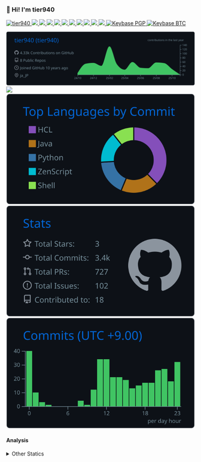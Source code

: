 ### 👋 Hi! I'm tier940

<p align="left"> 
  <a href="https://github.com/tier940/tier940/">
    <img src="https://komarev.com/ghpvc/?username=tier940" alt="tier940" />
  </a>
  <a href="http://twitter.com/tier940">
    <img height="20" src="https://img.shields.io/twitter/follow/tier940?label=Twitter&logo=twitter&style=flat" />
  </a>
  <a href="https://github.com/tier940">
    <img height="20" src="https://img.shields.io/github/followers/tier940?label=follow&logo=github&style=flat" />
  </a>
  <a href="https://www.reddit.com/user/tier940">
    <img height="20" src="https://img.shields.io/reddit/user-karma/combined/tier940?label=Reddit&logo=reddit&style=flat" />
  </a>
  <a href="https://stackoverflow.com/users/17317833/tier940">
    <img height="20" src="https://img.shields.io/stackexchange/stackoverflow/r/17317833?label=StackOverflow&logo=stack-overflow&style=flat" />
  </a>
  <a href="https://zenn.dev/tier940">
    <img height="20" src="https://zenn.badge.nikaera.com/s/tier940/likes" />
  </a>
  <a href="https://zenn.dev/tier940">
    <img height="20" src="https://zenn.badge.nikaera.com/s/tier940/followers" />
  </a>
  <a href="https://zenn.dev/tier940">
    <img height="20" src="https://zenn.badge.nikaera.com/s/tier940/articles" />
  </a>
  <a href="http://qiita.com/tier940">
    <img height="20" src="https://qiita-badge.apiapi.app/s/tier940/posts.svg" />
  </a>
  <a href="http://qiita.com/tier940">
    <img height="20" src="https://qiita-badge.apiapi.app/s/tier940/contributions.svg" />
  </a>
  <a href="https://github.com/tier940/tier940/">
    <img height="20" src="https://github.com/tier940/tier940/actions/workflows/main.yml/badge.svg" />
  </a>
  <a href="https://keybase.io/tier940">
    <img alt="Keybase PGP" src="https://img.shields.io/keybase/pgp/tier940">
  </a>
  <a href="https://keybase.io/tier940">
    <img alt="Keybase BTC" src="https://img.shields.io/keybase/btc/tier940">
  </a>
</p>

[![](https://raw.githubusercontent.com/tier940/tier940/main/profile-summary-card-output/github_dark/0-profile-details.svg)](https://github.com/vn7n24fzkq/github-profile-summary-cards)
[![](https://raw.githubusercontent.com/tier940/tier940/main/profile-summary-card-output/github_dark/1-repos-per-language.svg)](https://github.com/vn7n24fzkq/github-profile-summary-cards) [![](https://raw.githubusercontent.com/tier940/tier940/main/profile-summary-card-output/github_dark/2-most-commit-language.svg)](https://github.com/vn7n24fzkq/github-profile-summary-cards)
[![](https://raw.githubusercontent.com/tier940/tier940/main/profile-summary-card-output/github_dark/3-stats.svg)](https://github.com/vn7n24fzkq/github-profile-summary-cards) [![](https://raw.githubusercontent.com/tier940/tier940/main/profile-summary-card-output/github_dark/4-productive-time.svg)](https://github.com/vn7n24fzkq/github-profile-summary-cards)


#### Analysis
<!-- <img height="150" src="https://github.com/tier940/tier940/blob/master/images/stat.svg" alt="Alternative Text"/> -->

<details>
  <summary>Other Statics</summary>
  <!--START_SECTION:waka-->
![Code Time](http://img.shields.io/badge/Code%20Time-3%2C932%20hrs%2020%20mins-blue)

**🐱 My GitHub Data** 

> 📦 30.6 kB Used in GitHub's Storage 
 > 
> 💼 Opted to Hire
 > 
> 📜 11 Public Repositories 
 > 
> 🔑 3 Private Repositories 
 > 
**I'm an Early 🐤** 

```text
🌞 Morning                2036 commits        ████░░░░░░░░░░░░░░░░░░░░░   15.64 % 
🌆 Daytime                4812 commits        █████████░░░░░░░░░░░░░░░░   36.95 % 
🌃 Evening                4834 commits        █████████░░░░░░░░░░░░░░░░   37.12 % 
🌙 Night                  1340 commits        ███░░░░░░░░░░░░░░░░░░░░░░   10.29 % 
```
📅 **I'm Most Productive on Saturday** 

```text
Monday                   1268 commits        ██░░░░░░░░░░░░░░░░░░░░░░░   09.74 % 
Tuesday                  2165 commits        ████░░░░░░░░░░░░░░░░░░░░░   16.63 % 
Wednesday                1523 commits        ███░░░░░░░░░░░░░░░░░░░░░░   11.70 % 
Thursday                 1439 commits        ███░░░░░░░░░░░░░░░░░░░░░░   11.05 % 
Friday                   1737 commits        ███░░░░░░░░░░░░░░░░░░░░░░   13.34 % 
Saturday                 2547 commits        █████░░░░░░░░░░░░░░░░░░░░   19.56 % 
Sunday                   2343 commits        ████░░░░░░░░░░░░░░░░░░░░░   17.99 % 
```


📊 **This Week I Spent My Time On** 

```text
🕑︎ Time Zone: Asia/Tokyo

💬 Programming Languages: 
Other                    29 hrs 23 mins      █████████████████████░░░░   82.94 % 
Java                     4 hrs 13 mins       ███░░░░░░░░░░░░░░░░░░░░░░   11.95 % 
JSON                     38 mins             ░░░░░░░░░░░░░░░░░░░░░░░░░   01.82 % 
Markdown                 15 mins             ░░░░░░░░░░░░░░░░░░░░░░░░░   00.71 % 
INI                      12 mins             ░░░░░░░░░░░░░░░░░░░░░░░░░   00.60 % 

🔥 Editors: 
Edge                     28 hrs 59 mins      ████████████████████░░░░░   81.82 % 
Intellijidea             4 hrs 41 mins       ███░░░░░░░░░░░░░░░░░░░░░░   13.22 % 
VS Code                  1 hr 23 mins        █░░░░░░░░░░░░░░░░░░░░░░░░   03.93 % 
Chrome                   22 mins             ░░░░░░░░░░░░░░░░░░░░░░░░░   01.04 % 

💻 Operating System: 
Linux                    26 hrs 14 mins      ███████████████████░░░░░░   74.06 % 
Windows                  8 hrs 49 mins       ██████░░░░░░░░░░░░░░░░░░░   24.90 % 
Unknown OS               22 mins             ░░░░░░░░░░░░░░░░░░░░░░░░░   01.04 % 
```

**I Mostly Code in Java** 

```text
Java                     14 repos            ████████████░░░░░░░░░░░░░   46.67 % 
ZenScript                3 repos             ██░░░░░░░░░░░░░░░░░░░░░░░   10.00 % 
HTML                     2 repos             ██░░░░░░░░░░░░░░░░░░░░░░░   06.67 % 
Python                   1 repo              █░░░░░░░░░░░░░░░░░░░░░░░░   03.33 % 
Dockerfile               1 repo              █░░░░░░░░░░░░░░░░░░░░░░░░   03.33 % 
```



**Timeline**

![Lines of Code chart](https://raw.githubusercontent.com/tier940/tier940/main/assets/bar_graph.png)


 Last Updated on 05/06/2024 00:58:26 UTC
<!--END_SECTION:waka-->
</details>
